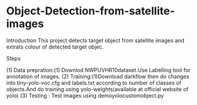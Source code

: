# Object-Detection-from-satellite-images
Introduction This project detects target object from satellite images and extrats colour of detected target objec.

Steps

(1) Data prepration:(1) Downlod NWPUVHR10dataset.Use Labelling tool for annotation of images. (2) Training:(1)Download darkflow then do changes into tiny-yolo-voc.cfg and labels.txt according to number of classes of objects.And do training using yolo-weights(available at official website of yolo) (3) Testing : Test images using demoyolocustomobject.py
